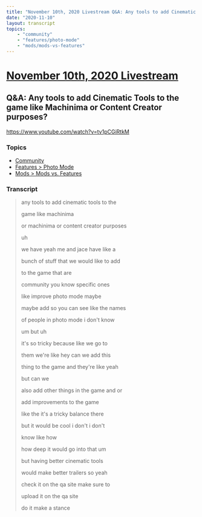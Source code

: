 ```yaml
---
title: "November 10th, 2020 Livestream Q&A: Any tools to add Cinematic Tools to the game like Machinima or Content Creator purposes?"
date: "2020-11-10"
layout: transcript
topics:
    - "community"
    - "features/photo-mode"
    - "mods/mods-vs-features"
---
```

# [November 10th, 2020 Livestream](../2020-11-10.md)
## Q&A: Any tools to add Cinematic Tools to the game like Machinima or Content Creator purposes?
https://www.youtube.com/watch?v=tv1pCGiRtkM

### Topics
* [Community](../topics/community.md)
* [Features > Photo Mode](../topics/features/photo-mode.md)
* [Mods > Mods vs. Features](../topics/mods/mods-vs-features.md)

### Transcript

> any tools to add cinematic tools to the
>
> game like machinima
>
> or machinima or content creator purposes
>
> uh
>
> we have yeah me and jace have like a
>
> bunch of stuff that we would like to add
>
> to the game that are
>
> community you know specific ones
>
> like improve photo mode maybe
>
> maybe add so you can see like the names
>
> of people in photo mode i don't know
>
> um but uh
>
> it's so tricky because like we go to
>
> them we're like hey can we add this
>
> thing to the game and they're like yeah
>
> but can we
>
> also add other things in the game and or
>
> add improvements to the game
>
> like the it's a tricky balance there
>
> but it would be cool i don't i don't
>
> know like how
>
> how deep it would go into that um
>
> but having better cinematic tools
>
> would make better trailers so yeah
>
> check it on the qa site make sure to
>
> upload it on the qa site
>
> do it make a stance
